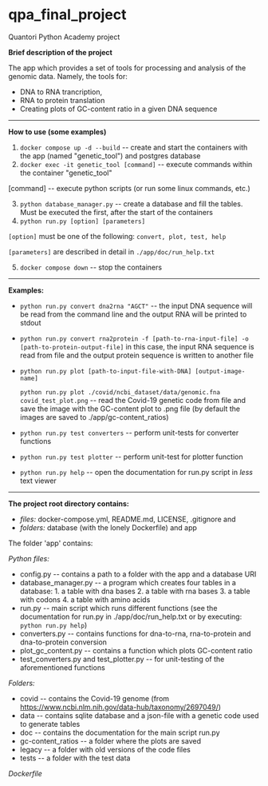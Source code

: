# qpa_final_project
Quantori Python Academy project

**Brief description of the project**

The app which provides a set of tools for processing and analysis of the genomic data.
Namely, the tools for:

* DNA to RNA trancription, 
* RNA to protein translation
* Creating plots of GC-content ratio in a given DNA sequence

---

**How to use (some examples)**

1. `docker compose up -d --build`  -- create and start the containers with the app (named "genetic_tool") and postgres database
2. `docker exec -it genetic_tool [command]` -- execute commands within the container "genetic_tool"

[command] -- execute python scripts (or run some linux commands, etc.) 

3. `python database_manager.py` -- create a database and fill the tables. Must be executed the first, after the start of the containers 
4. `python run.py [option] [parameters]`

`[option]` must be one of the following: `convert, plot, test, help`

`[parameters]` are described in detail in `./app/doc/run_help.txt`

5. `docker compose down` -- stop the containers

---

**Examples:**

* `python run.py convert dna2rna "AGCT"` -- the input DNA sequence will be read from the command line
                                                  and the output RNA will be printed to stdout

* `python run.py convert rna2protein -f [path-to-rna-input-file] -o [path-to-protein-output-file]`
   in this case, the input RNA sequence is read from file and the output protein sequence is written to another file                                     

* `python run.py plot [path-to-input-file-with-DNA] [output-image-name]`

  `python run.py plot ./covid/ncbi_dataset/data/genomic.fna covid_test_plot.png` -- read the Covid-19 genetic code
    from file and save the image with the GC-content plot to .png file (by default the images are saved to ./app/gc-content_ratios) 

* `python run.py test converters` -- perform unit-tests for converter functions

* `python run.py test plotter` -- perform unit-test for plotter function

* `python run.py help` -- open the documentation for run.py script in *less* text viewer

---

**The project root directory contains:** 
* *files:* docker-compose.yml, README.md, LICENSE, .gitignore and 
* *folders:* database (with the lonely Dockerfile) and app

The folder 'app' contains:

*Python files:*    

* config.py -- contains a path to a folder with the app and a database URI
* database_manager.py -- a program which creates four tables in a database:
                             1. a table with dna bases
                             2. a table with rna bases
                             3. a table with codons
                             4. a table with amino acids
* run.py -- main script which runs different functions (see the documentation
                for run.py in ./app/doc/run_help.txt or by executing:
                `python run.py help`)
* converters.py -- contains functions for dna-to-rna, rna-to-protein and dna-to-protein
                       conversion
* plot_gc_content.py -- contains a function which plots GC-content ratio
* test_converters.py and test_plotter.py -- for unit-testing of the aforementioned functions

*Folders:*

* covid -- contains the Covid-19 genome (from https://www.ncbi.nlm.nih.gov/data-hub/taxonomy/2697049/)
* data -- contains sqlite database and a json-file with a genetic code used to generate tables 
* doc -- contains the documentation for the main script run.py
* gc-content_ratios -- a folder where the plots are saved
* legacy -- a folder with old versions of the code files
* tests -- a folder with the test data 

*Dockerfile*
